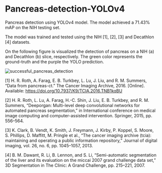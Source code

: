 # Pancreas-detection-YOLOv4


Pancreas detection using YOLOv4 model. The model achieved a 71.43% mAP on the NIH testing set.

The model was trained and tested using the NIH [1], [2], [3] and Decathlon [4] datasets.

On the following figure is visualized the detection of pancreas on a NIH (a) and Decathlon (b) slice, respectively. The green color represents the ground-truth and the purple the YOLO prediction.

![successful_pancreas_detection](https://user-images.githubusercontent.com/30274421/111903314-631d2700-8a4a-11eb-9beb-ffcdfd85c2a4.png)



[1] H. R. Roth, A. Farag, E. B. Turkbey, L. Lu, J. Liu, and R. M. Summers, “Data from pancreas-ct.” The Cancer Imaging Archive, 2016. [Online]. Available: https://doi.org/10.7937/K9/TCIA.2016.TNB1kqBU 

[2] H. R. Roth, L. Lu, A. Farag, H.-C. Shin, J. Liu, E. B. Turkbey, and R. M. Summers, “Deeporgan: Multi-level deep convolutional networks for automated pancreas segmentation,” in International conference on medical image computing and computer-assisted intervention. Springer, 2015, pp. 556–564.

[3] K. Clark, B. Vendt, K. Smith, J. Freymann, J. Kirby, P. Koppel, S. Moore, S. Phillips, D. Maffitt,
M. Pringle et al., “The cancer imaging archive (tcia): maintaining and operating a public information repository,” Journal of digital imaging, vol. 26, no. 6, pp. 1045–1057, 2013. 

[4] B. M. Dawant, R. Li, B. Lennon, and S. Li, “Semi-automatic segmentation of the liver and its
evaluation on the miccai 2007 grand challenge data set,” 3D Segmentation in The Clinic: A Grand
Challenge, pp. 215–221, 2007.
